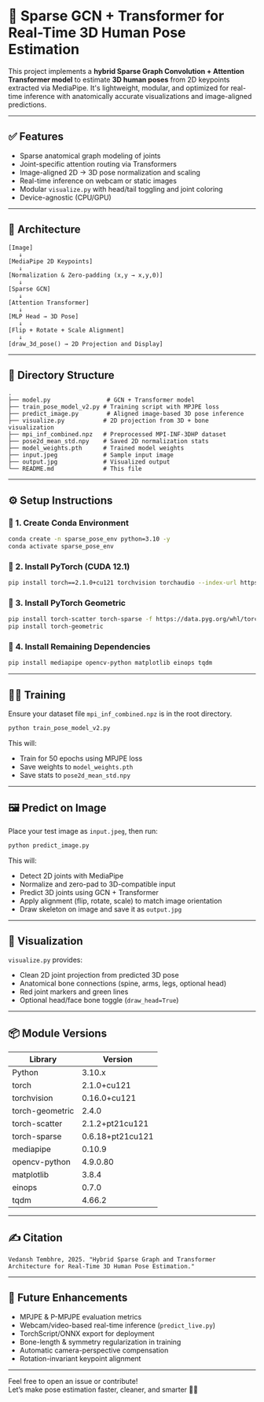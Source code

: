 # 📘 Sparse GCN + Transformer for Real-Time 3D Human Pose Estimation

This project implements a **hybrid Sparse Graph Convolution + Attention Transformer model** to estimate **3D human poses** from 2D keypoints extracted via MediaPipe. It's lightweight, modular, and optimized for real-time inference with anatomically accurate visualizations and image-aligned predictions.

---

## ✅ Features

- Sparse anatomical graph modeling of joints
- Joint-specific attention routing via Transformers
- Image-aligned 2D → 3D pose normalization and scaling
- Real-time inference on webcam or static images
- Modular `visualize.py` with head/tail toggling and joint coloring
- Device-agnostic (CPU/GPU)

---

## 🧠 Architecture

```
[Image] 
   ↓
[MediaPipe 2D Keypoints] 
   ↓
[Normalization & Zero-padding (x,y → x,y,0)] 
   ↓
[Sparse GCN]
   ↓
[Attention Transformer]
   ↓
[MLP Head → 3D Pose]
   ↓
[Flip + Rotate + Scale Alignment]
   ↓
[draw_3d_pose() → 2D Projection and Display]
```

---

## 📁 Directory Structure

```
.
├── model.py                # GCN + Transformer model
├── train_pose_model_v2.py # Training script with MPJPE loss
├── predict_image.py        # Aligned image-based 3D pose inference
├── visualize.py           # 2D projection from 3D + bone visualization
├── mpi_inf_combined.npz   # Preprocessed MPI-INF-3DHP dataset
├── pose2d_mean_std.npy    # Saved 2D normalization stats
├── model_weights.pth      # Trained model weights
├── input.jpeg             # Sample input image
├── output.jpg             # Visualized output
└── README.md              # This file
```

---

## ⚙️ Setup Instructions

### 🔹 1. Create Conda Environment

```bash
conda create -n sparse_pose_env python=3.10 -y
conda activate sparse_pose_env
```

### 🔹 2. Install PyTorch (CUDA 12.1)

```bash
pip install torch==2.1.0+cu121 torchvision torchaudio --index-url https://download.pytorch.org/whl/cu121
```

### 🔹 3. Install PyTorch Geometric

```bash
pip install torch-scatter torch-sparse -f https://data.pyg.org/whl/torch-2.1.0+cu121.html
pip install torch-geometric
```

### 🔹 4. Install Remaining Dependencies

```bash
pip install mediapipe opencv-python matplotlib einops tqdm
```

---

## 🏋️‍♂️ Training

Ensure your dataset file `mpi_inf_combined.npz` is in the root directory.

```bash
python train_pose_model_v2.py
```

This will:
- Train for 50 epochs using MPJPE loss
- Save weights to `model_weights.pth`
- Save stats to `pose2d_mean_std.npy`

---

## 🖼️ Predict on Image

Place your test image as `input.jpeg`, then run:

```bash
python predict_image.py
```

This will:
- Detect 2D joints with MediaPipe
- Normalize and zero-pad to 3D-compatible input
- Predict 3D joints using GCN + Transformer
- Apply alignment (flip, rotate, scale) to match image orientation
- Draw skeleton on image and save it as `output.jpg`

---

## 🎨 Visualization

`visualize.py` provides:
- Clean 2D joint projection from predicted 3D pose
- Anatomical bone connections (spine, arms, legs, optional head)
- Red joint markers and green lines
- Optional head/face bone toggle (`draw_head=True`)

---

## 📦 Module Versions

| Library         | Version         |
|----------------|------------------|
| Python          | 3.10.x           |
| torch           | 2.1.0+cu121      |
| torchvision     | 0.16.0+cu121     |
| torch-geometric | 2.4.0            |
| torch-scatter   | 2.1.2+pt21cu121  |
| torch-sparse    | 0.6.18+pt21cu121 |
| mediapipe       | 0.10.9           |
| opencv-python   | 4.9.0.80         |
| matplotlib      | 3.8.4            |
| einops          | 0.7.0            |
| tqdm            | 4.66.2           |

---

## ✍️ Citation

```
Vedansh Tembhre, 2025. "Hybrid Sparse Graph and Transformer Architecture for Real-Time 3D Human Pose Estimation."
```

---

## 🔧 Future Enhancements

- MPJPE & P-MPJPE evaluation metrics
- Webcam/video-based real-time inference (`predict_live.py`)
- TorchScript/ONNX export for deployment
- Bone-length & symmetry regularization in training
- Automatic camera-perspective compensation
- Rotation-invariant keypoint alignment

---

Feel free to open an issue or contribute!  
Let’s make pose estimation faster, cleaner, and smarter 🤖🔥
